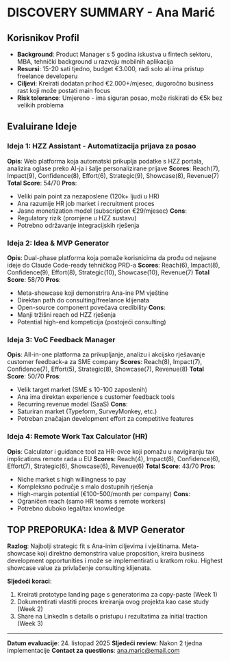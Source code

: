 # DISCOVERY SUMMARY - Ana Marić

## Korisnikov Profil
- **Background**: Product Manager s 5 godina iskustva u fintech sektoru, MBA, tehnički background u razvoju mobilnih aplikacija
- **Resursi**: 15-20 sati tjedno, budget €3.000, radi solo ali ima pristup freelance developeru
- **Ciljevi**: Kreirati dodatan prihod €2.000+/mjesec, dugoročno business rast koji može postati main focus
- **Risk tolerance**: Umjereno - ima siguran posao, može riskirati do €5k bez velikih problema

## Evaluirane Ideje

### Ideja 1: HZZ Assistant - Automatizacija prijava za posao
**Opis**: Web platforma koja automatski prikuplja podatke s HZZ portala, analizira oglase preko AI-ja i šalje personalizirane prijave
**Scores**: Reach(7), Impact(9), Confidence(8), Effort(6), Strategic(9), Showcase(8), Revenue(7)
**Total Score**: 54/70
**Pros**:
- Veliki pain point za nezaposlene (120k+ ljudi u HR)
- Ana razumije HR job market i recruitment proces
- Jasno monetization model (subscription €29/mjesec)
**Cons**:
- Regulatory rizik (promjene u HZZ sustavu)
- Potrebno održavanje integracijskih rješenja

### Ideja 2: Idea & MVP Generator
**Opis**: Dual-phase platforma koja pomaže korisnicima da prođu od nejasne ideje do Claude Code-ready tehničkog PRD-a
**Scores**: Reach(6), Impact(8), Confidence(9), Effort(8), Strategic(10), Showcase(10), Revenue(7)
**Total Score**: 58/70
**Pros**:
- Meta-showcase koji demonstrira Ana-ine PM vještine
- Direktan path do consulting/freelance klijenata
- Open-source component povećava credibility
**Cons**:
- Manji tržišni reach od HZZ rješenja
- Potential high-end kompeticija (postojeći consulting)

### Ideja 3: VoC Feedback Manager
**Opis**: All-in-one platforma za prikupljanje, analizu i akcijsko rješavanje customer feedback-a za SME company
**Scores**: Reach(8), Impact(7), Confidence(7), Effort(5), Strategic(8), Showcase(7), Revenue(8)
**Total Score**: 50/70
**Pros**:
- Velik target market (SME s 10-100 zaposlenih)
- Ana ima direktan experience s customer feedback tools
- Recurring revenue model (SaaS)
**Cons**:
- Saturiran market (Typeform, SurveyMonkey, etc.)
- Potreban značajan development effort za competitive features

### Ideja 4: Remote Work Tax Calculator (HR)
**Opis**: Calculator i guidance tool za HR-ovce koji pomažu u navigiranju tax implications remote rada u EU
**Scores**: Reach(4), Impact(8), Confidence(6), Effort(7), Strategic(6), Showcase(6), Revenue(6)
**Total Score**: 43/70
**Pros**:
- Niche market s high willingness to pay
- Kompleksno područje s malo dostupnih rješenja
- High-margin potential (€100-500/month per company)
**Cons**:
- Ograničen reach (samo HR teams s remote workers)
- Potrebno duboko legal/tax knowledge

## TOP PREPORUKA: Idea & MVP Generator

**Razlog**: Najbolji strategic fit s Ana-inim ciljevima i vještinama. Meta-showcase koji direktno demonstrira value proposition, kreira business development opportunities i može se implementirati u kratkom roku. Highest showcase value za privlačenje consulting klijenata.

**Sljedeći koraci**:
1. Kreirati prototype landing page s generatorima za copy-paste (Week 1)
2. Dokumentirati vlastiti proces kreiranja ovog projekta kao case study (Week 2)
3. Share na LinkedIn s details o pristupu i rezultatima za initial traction (Week 3)

---

**Datum evaluacije**: 24. listopad 2025
**Sljedeći review**: Nakon 2 tjedna implementacije
**Contact za questions**: ana.maric@email.com
